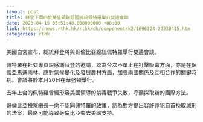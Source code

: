 ```yaml
---
layout: post
title: 拜登下周四於華盛頓與哥國總統佩特羅舉行雙邊會談
date: 2023-04-15 05:51:48.000000000 +08:00
link: https://news.rthk.hk/rthk/ch/component/k2/1696324-20230415.htm
categories: rthk
---
```


美國白宮宣布，總統拜登將與哥倫比亞總統佩特羅舉行雙邊會談。

佩特羅在社交專頁說感謝拜登的邀請，認為今次不單止在打擊販毒方面，亦是在保護亞馬遜雨林、應對氣候變化及發展農村方面，加强兩國關係及互相合作的關鍵時刻。會議將於本月20日在華盛頓舉行。

去年上台的佩特羅曾經形容美國領導的禁毒戰爭失敗，呼籲採取新的國際方法。

哥倫比亞檢察總長一向不認同佩特羅的政策，認為對方提出容許罪犯自首換取減刑的法案，最終可能導致哥倫比亞失去美國支持。
